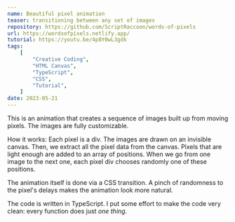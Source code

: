```yaml
---
name: Beautiful pixel animation
teaser: transitioning between any set of images
repository: https://github.com/ScriptRaccoon/words-of-pixels
url: https://wordsofpixels.netlify.app/
tutorial: https://youtu.be/4p8Y0wL3gdk
tags:
    [
        "Creative Coding",
        "HTML Canvas",
        "TypeScript",
        "CSS",
        "Tutorial",
    ]
date: 2023-05-21
---
```


This is an animation that creates a sequence of images built up from moving pixels. The images are fully customizable.

How it works: Each pixel is a div. The images are drawn on an invisible canvas. Then, we extract all the pixel data from the canvas. Pixels that are light enough are added to an array of positions. When we go from one image to the next one, each pixel div chooses randomly one of these positions.

The animation itself is done via a CSS transition. A pinch of randomness to the pixel's delays makes the animation look more natural.

The code is written in TypeScript. I put some effort to make the code very clean: every function does just _one thing_.

